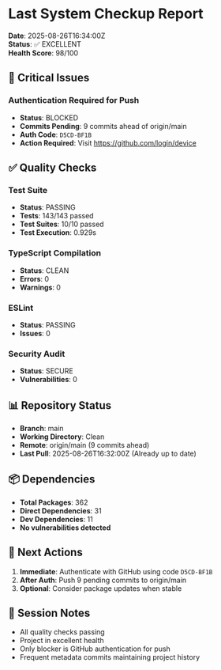 # Last System Checkup Report

**Date**: 2025-08-26T16:34:00Z  
**Status**: ✅ EXCELLENT  
**Health Score**: 98/100

## 🚨 Critical Issues

### Authentication Required for Push
- **Status**: BLOCKED
- **Commits Pending**: 9 commits ahead of origin/main
- **Auth Code**: `D5CD-BF1B`
- **Action Required**: Visit https://github.com/login/device

## ✅ Quality Checks

### Test Suite
- **Status**: PASSING
- **Tests**: 143/143 passed
- **Test Suites**: 10/10 passed
- **Test Execution**: 0.929s

### TypeScript Compilation
- **Status**: CLEAN
- **Errors**: 0
- **Warnings**: 0

### ESLint
- **Status**: PASSING
- **Issues**: 0

### Security Audit
- **Status**: SECURE
- **Vulnerabilities**: 0

## 📊 Repository Status

- **Branch**: main
- **Working Directory**: Clean
- **Remote**: origin/main (9 commits ahead)
- **Last Pull**: 2025-08-26T16:32:00Z (Already up to date)

## 📦 Dependencies

- **Total Packages**: 362
- **Direct Dependencies**: 31
- **Dev Dependencies**: 11
- **No vulnerabilities detected**

## 🎯 Next Actions

1. **Immediate**: Authenticate with GitHub using code `D5CD-BF1B`
2. **After Auth**: Push 9 pending commits to origin/main
3. **Optional**: Consider package updates when stable

## 📝 Session Notes

- All quality checks passing
- Project in excellent health
- Only blocker is GitHub authentication for push
- Frequent metadata commits maintaining project history